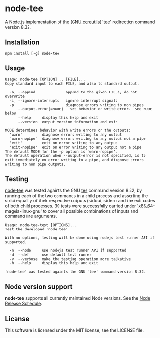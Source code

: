 # node-tee

A Node.js implementation of the ([GNU coreutils](https://www.gnu.org/software/coreutils/ "GNU coreutils")) '[tee](https://www.gnu.org/software/coreutils/manual/html_node/tee-invocation.html "tee")' redirection command version 8.32.

## Installation

```
npm install [-g] node-tee
```

## Usage

```
Usage: node-tee [OPTION]... [FILE]...
Copy standard input to each FILE, and also to standard output.

  -a, --append              append to the given FILEs, do not overwrite
  -i, --ignore-interrupts   ignore interrupt signals
  -p                        diagnose errors writing to non pipes
      --output-error[=MODE]   set behavior on write error.  See MODE below
      --help     display this help and exit
      --version  output version information and exit

MODE determines behavior with write errors on the outputs:
  'warn'         diagnose errors writing to any output
  'warn-nopipe'  diagnose errors writing to any output not a pipe
  'exit'         exit on error writing to any output
  'exit-nopipe'  exit on error writing to any output not a pipe
The default MODE for the -p option is 'warn-nopipe'.
The default operation when --output-error is not specified, is to
exit immediately on error writing to a pipe, and diagnose errors
writing to non pipe outputs.

```

## Testing

[node-tee](bin/node-tee "node-tee") was tested againts the GNU [tee](https://www.gnu.org/software/coreutils/manual/html_node/tee-invocation.html "tee") command version 8.32, by running each of the two commands in a child process and asserting the strict equality of their respective outputs (stdout, stderr) and the exit codes of both child processes. 30 tests were successfully carried under 'x86_64-mageia-linux-gnu' to cover all possible combinations of inputs and command line arguments.
```
Usage: node-tee-test [OPTIONS]...
Test the developed 'node-tee'.

With no options, testing will be done using nodejs test runner API if supported.

  -n  --node     use nodejs test runner API if supported
  -d  --def      use default test runner
  -v  --verbose  make the testing operation more talkative
  -h  --help     display this help and exit

'node-tee' was tested againts the GNU 'tee' command version 8.32.
```

## Node version support

**node-tee** supports all currently maintained Node versions. See the [Node Release Schedule][].

[node release schedule]: https://github.com/nodejs/Release#release-schedule

## License

This software is licensed under the MIT license, see the LICENSE file.
